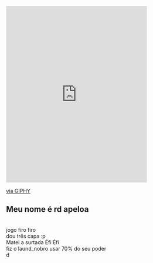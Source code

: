 <html>
  

<body>



<iframe src="https://giphy.com/embed/LnEHL0Qsz9Tiz5WipS" width="384" height="480" frameBorder="0" class="giphy-embed" allowFullScreen></iframe><p><a href="https://giphy.com/gifs/PremioeSportsBR-bruno-goes-nobru-LnEHL0Qsz9Tiz5WipS">via GIPHY</a></p>
 <h2> Meu nome é rd apeloa </h2> <br>                                                                  
jogo firo firo <br>
dou três capa :p <br>
Matei a surtada Éfi Éfi<br>
fiz o laund_nobro usar 70% do seu poder <br>
d
  
  </body>
</html>
